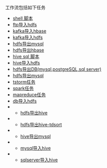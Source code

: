 工作流包括如下任务
* [shell 脚本](/workflow/workflow/runners/shell.md)
* [ftp导入hdfs](/workflow/workflow/runners/ftp2hdfs.md)
* [kafka导入hbase](/workflow/workflow/runners/kafka2hbase.md)
* [kafka导入hdfs](/workflow/workflow/runners/kafka2hdfs.md)
* [hdfs导出mysql](/workflow/workflow/runners/hdfs2mysql.md)
* [hdfs导出hbase](/workflow/workflow/runners/hdfs2hbase.md)
* [hive sql 脚本](/workflow/workflow/runners/hivesql.md)
* [hive导入hdfs](/workflow/workflow/runners/hive2hdfs.md)
* [hdfs导出DB\(mysql,postgreSQL,sql server\)](/workflow/workflow/runners/hdfs2db.md)
* [hdfs导出mysql](/workflow/workflow/runners/hdfs2mysql.md)
* [tstorm任务](/workflow/workflow/runners/customerTstorm.md)
* [spark任务](/workflow/workflow/runners/spark.md)
* [mapreduce任务](/workflow/workflow/runners/mapreduce.md)
* [db导入hdfs](/workflow/workflow/runners/db2hdfs.md)
* * [hdfs导出hive](/workflow/workflow/runners/hdfs2hive.md)
* * [hdfs导出hive-tdsort](/workflow/workflow/runners/hdfs2hive-tdsort.md)
* * [hive导出mysql](/workflow/workflow/runners/hive2mysql.md)
* * [mysql导入hive](/workflow/workflow/runners/mysql2hive.md)
* * [sqlserver导入hive](/workflow/workflow/runners/sqlserver2hive.md)
